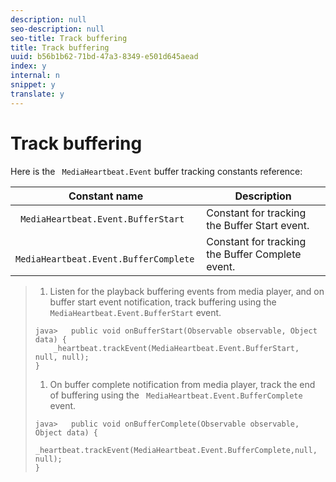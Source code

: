 ```yaml
---
description: null
seo-description: null
seo-title: Track buffering
title: Track buffering
uuid: b56b1b62-71bd-47a3-8349-e501d645aead
index: y
internal: n
snippet: y
translate: y
---
```


# Track buffering

Here is the ` MediaHeartbeat.Event` buffer tracking constants reference: 



|  Constant name  | Description  |
|---|---|
|  ` MediaHeartbeat.Event.BufferStart`  | Constant for tracking the Buffer Start event.  |
|  ` MediaHeartbeat.Event.BufferComplete`  | Constant for tracking the Buffer Complete event.  |


>1. Listen for the playback buffering events from media player, and on buffer start event notification, track buffering using the ` MediaHeartbeat.Event.BufferStart` event.
>
>   ```
>   java>   public void onBufferStart(Observable observable, Object data) {  
>       _heartbeat.trackEvent(MediaHeartbeat.Event.BufferStart, null, null); 
>   }
>   ```
>
>1. On buffer complete notification from media player, track the end of buffering using the ` MediaHeartbeat.Event.BufferComplete` event.
>
>   ```
>   java>   public void onBufferComplete(Observable observable, Object data) {  
>       _heartbeat.trackEvent(MediaHeartbeat.Event.BufferComplete,null, null); 
>   }
>   ```
>
